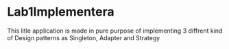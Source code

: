 # Lab1Implementera
This litle application is made in pure purpose of implementing 3 diffrent kind of Design patterns as Singleton, Adapter and Strategy
